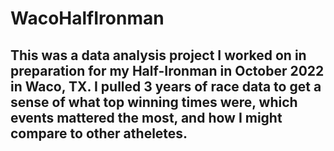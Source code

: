 # WacoHalfIronman
## This was a data analysis project I worked on in preparation for my Half-Ironman in October 2022 in Waco, TX. I pulled 3 years of race data to get a sense of what top winning times were, which events mattered the most, and how I might compare to other atheletes. 
